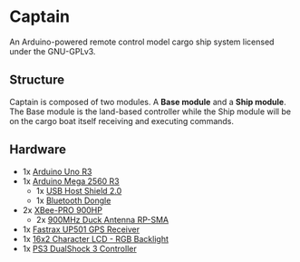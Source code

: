 Captain
=======

An Arduino-powered remote control model cargo ship system licensed under the GNU-GPLv3.

Structure
---------
Captain is composed of two modules. A **Base module** and a **Ship module**. The Base module is the land-based controller while the Ship module will be on the cargo boat itself receiving and executing commands.

Hardware
--------
* 1x [Arduino Uno R3][ArduinoUno]
* 1x [Arduino Mega 2560 R3][ArduinoMega]
  * 1x [USB Host Shield 2.0][HostShield]
  * 1x [Bluetooth Dongle][BTD]
* 2x [XBee-PRO 900HP][XBee]
  * 2x [900MHz Duck Antenna RP-SMA][900MHz]
* 1x [Fastrax UP501 GPS Receiver][GPS]
* 1x [16x2 Character LCD - RGB Backlight][LCD]
* 1x [PS3 DualShock 3 Controller][DS3]


[ArduinoUno]: https://www.sparkfun.com/products/11021
[ArduinoMega]: https://www.sparkfun.com/products/11061
[HostShield]: http://www.circuitsathome.com/products-page/arduino-shields/usb-host-shield-2-0-for-arduino
[BTD]: http://www.amazon.com/dp/B0085BPPGA
[XBee]: http://www.digi.com/products/wireless-wired-embedded-solutions/zigbee-rf-modules/point-multipoint-rfmodules/xbee-pro-900hp
[900MHz]: https://www.sparkfun.com/products/9143
[GPS]: https://www.sparkfun.com/products/10702
[LCD]: https://www.sparkfun.com/products/10862
[DS3]: http://www.amazon.com/dp/B0015AARJI
